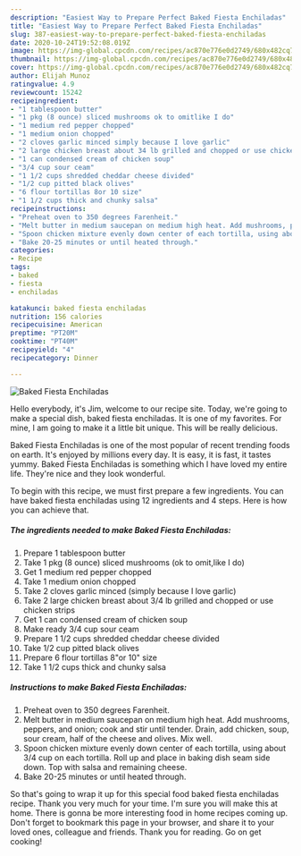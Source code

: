 ```yaml
---
description: "Easiest Way to Prepare Perfect Baked Fiesta Enchiladas"
title: "Easiest Way to Prepare Perfect Baked Fiesta Enchiladas"
slug: 387-easiest-way-to-prepare-perfect-baked-fiesta-enchiladas
date: 2020-10-24T19:52:08.019Z
image: https://img-global.cpcdn.com/recipes/ac870e776e0d2749/680x482cq70/baked-fiesta-enchiladas-recipe-main-photo.jpg
thumbnail: https://img-global.cpcdn.com/recipes/ac870e776e0d2749/680x482cq70/baked-fiesta-enchiladas-recipe-main-photo.jpg
cover: https://img-global.cpcdn.com/recipes/ac870e776e0d2749/680x482cq70/baked-fiesta-enchiladas-recipe-main-photo.jpg
author: Elijah Munoz
ratingvalue: 4.9
reviewcount: 15242
recipeingredient:
- "1 tablespoon butter"
- "1 pkg (8 ounce) sliced mushrooms ok to omitlike I do"
- "1 medium red pepper chopped"
- "1 medium onion chopped"
- "2 cloves garlic minced simply because I love garlic"
- "2 large chicken breast about 34 lb grilled and chopped or use chicken strips"
- "1 can condensed cream of chicken soup"
- "3/4 cup sour ceam"
- "1 1/2 cups shredded cheddar cheese divided"
- "1/2 cup pitted black olives"
- "6 flour tortillas 8or 10 size"
- "1 1/2 cups thick and chunky salsa"
recipeinstructions:
- "Preheat oven to 350 degrees Farenheit."
- "Melt butter in medium saucepan on medium high heat. Add mushrooms, peppers, and onion; cook and stir until tender. Drain, add chicken, soup, sour cream, half of the cheese and olives. Mix well."
- "Spoon chicken mixture evenly down center of each tortilla, using about 3/4 cup on each tortilla. Roll up and place in baking dish seam side down. Top with salsa and remaining cheese."
- "Bake 20-25 minutes or until heated through."
categories:
- Recipe
tags:
- baked
- fiesta
- enchiladas

katakunci: baked fiesta enchiladas 
nutrition: 156 calories
recipecuisine: American
preptime: "PT20M"
cooktime: "PT40M"
recipeyield: "4"
recipecategory: Dinner

---
```



![Baked Fiesta Enchiladas](https://img-global.cpcdn.com/recipes/ac870e776e0d2749/680x482cq70/baked-fiesta-enchiladas-recipe-main-photo.jpg)

Hello everybody, it's Jim, welcome to our recipe site. Today, we're going to make a special dish, baked fiesta enchiladas. It is one of my favorites. For mine, I am going to make it a little bit unique. This will be really delicious.



Baked Fiesta Enchiladas is one of the most popular of recent trending foods on earth. It's enjoyed by millions every day. It is easy, it is fast, it tastes yummy. Baked Fiesta Enchiladas is something which I have loved my entire life. They're nice and they look wonderful.


To begin with this recipe, we must first prepare a few ingredients. You can have baked fiesta enchiladas using 12 ingredients and 4 steps. Here is how you can achieve that.

<!--inarticleads1-->

##### The ingredients needed to make Baked Fiesta Enchiladas:

1. Prepare 1 tablespoon butter
1. Take 1 pkg (8 ounce) sliced mushrooms (ok to omit,like I do)
1. Get 1 medium red pepper chopped
1. Take 1 medium onion chopped
1. Take 2 cloves garlic minced (simply because I love garlic)
1. Take 2 large chicken breast about 3/4 lb grilled and chopped or use chicken strips
1. Get 1 can condensed cream of chicken soup
1. Make ready 3/4 cup sour ceam
1. Prepare 1 1/2 cups shredded cheddar cheese divided
1. Take 1/2 cup pitted black olives
1. Prepare 6 flour tortillas 8&#34;or 10&#34; size
1. Take 1 1/2 cups thick and chunky salsa




<!--inarticleads2-->

##### Instructions to make Baked Fiesta Enchiladas:

1. Preheat oven to 350 degrees Farenheit.
1. Melt butter in medium saucepan on medium high heat. Add mushrooms, peppers, and onion; cook and stir until tender. Drain, add chicken, soup, sour cream, half of the cheese and olives. Mix well.
1. Spoon chicken mixture evenly down center of each tortilla, using about 3/4 cup on each tortilla. Roll up and place in baking dish seam side down. Top with salsa and remaining cheese.
1. Bake 20-25 minutes or until heated through.




So that's going to wrap it up for this special food baked fiesta enchiladas recipe. Thank you very much for your time. I'm sure you will make this at home. There is gonna be more interesting food in home recipes coming up. Don't forget to bookmark this page in your browser, and share it to your loved ones, colleague and friends. Thank you for reading. Go on get cooking!

